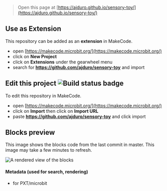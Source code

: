 


> Open this page at [https://ajduro.github.io/sensory-toy/](https://ajduro.github.io/sensory-toy/)

## Use as Extension

This repository can be added as an **extension** in MakeCode.

* open [https://makecode.microbit.org/](https://makecode.microbit.org/)
* click on **New Project**
* click on **Extensions** under the gearwheel menu
* search for **https://github.com/ajduro/sensory-toy** and import

## Edit this project ![Build status badge](https://github.com/ajduro/sensory-toy/workflows/MakeCode/badge.svg)

To edit this repository in MakeCode.

* open [https://makecode.microbit.org/](https://makecode.microbit.org/)
* click on **Import** then click on **Import URL**
* paste **https://github.com/ajduro/sensory-toy** and click import

## Blocks preview

This image shows the blocks code from the last commit in master.
This image may take a few minutes to refresh.

![A rendered view of the blocks](https://github.com/ajduro/sensory-toy/raw/master/.github/makecode/blocks.png)

#### Metadata (used for search, rendering)

* for PXT/microbit
<script src="https://makecode.com/gh-pages-embed.js"></script><script>makeCodeRender("{{ site.makecode.home_url }}", "{{ site.github.owner_name }}/{{ site.github.repository_name }}");</script>
